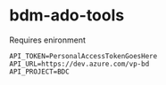 # bdm-ado-tools

Requires enironment

```
API_TOKEN=PersonalAccessTokenGoesHere
API_URL=https://dev.azure.com/vp-bd
API_PROJECT=BDC
```
